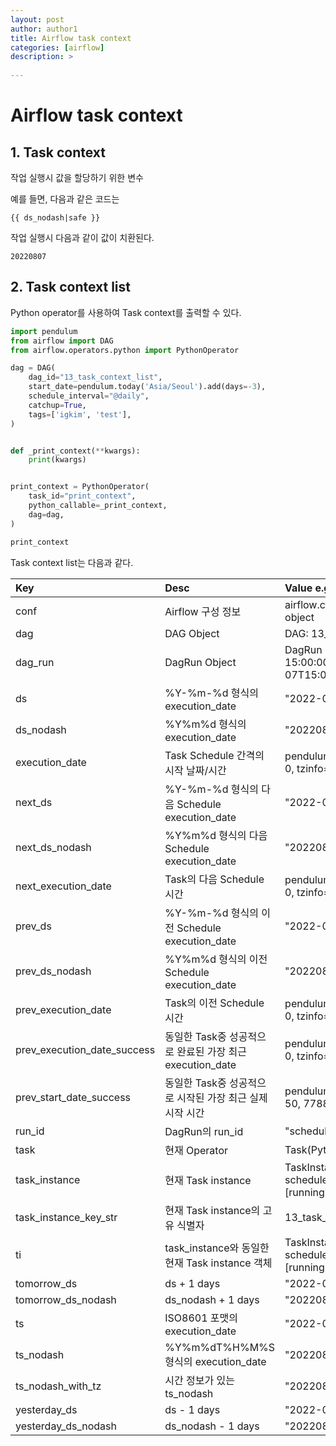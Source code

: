 ```yaml
---
layout: post
author: author1
title: Airflow task context
categories: [airflow]
description: >
  
---
```


# Airflow task context

## 1. Task context

작업 실행시 값을 할당하기 위한 변수

예를 들면, 다음과 같은 코드는  
```
{{ ds_nodash|safe }}
``` 

작업 실행시 다음과 같이 값이 치환된다.  
```
20220807
```

## 2. Task context list

Python operator를 사용하여 Task context를 출력할 수 있다.

```python
import pendulum
from airflow import DAG
from airflow.operators.python import PythonOperator

dag = DAG(
    dag_id="13_task_context_list",
    start_date=pendulum.today('Asia/Seoul').add(days=-3),
    schedule_interval="@daily",
    catchup=True,
    tags=['igkim', 'test'],
)


def _print_context(**kwargs):
    print(kwargs)


print_context = PythonOperator(
    task_id="print_context",
    python_callable=_print_context,
    dag=dag,
)

print_context
```

Task context list는 다음과 같다.

|Key|Desc|Value e.g.|
|:---|:---|:---|
|conf|Airflow 구성 정보|airflow.configuration.AirflowConfigParser object|
|dag|DAG Object|DAG: 13_task_context_list|
|dag_run|DagRun Object|DagRun 13_task_context_list @ 2022-08-07 15:00:00+00:00: scheduled__2022-08-07T15:00:00+00:00, externally triggered: False|
|ds|%Y-%m-%d 형식의 execution_date|"2022-08-07"|
|ds_nodash|%Y%m%d 형식의 execution_date|"20220807"|
|execution_date|Task Schedule 간격의 시작 날짜/시간|pendulum.datetime.DateTime(2022, 8, 7, 15, 0, 0, tzinfo=Timezone('UTC'))|
|next_ds|%Y-%m-%d 형식의 다음 Schedule execution_date|"2022-08-08"|
|next_ds_nodash|%Y%m%d 형식의 다음 Schedule execution_date|"20220808"|
|next_execution_date|Task의 다음 Schedule 시간|pendulum.datetime.DateTime(2022, 8, 8, 15, 0, 0, tzinfo=Timezone('UTC'))|
|prev_ds|%Y-%m-%d 형식의 이전 Schedule execution_date|"2022-08-06"|
|prev_ds_nodash|%Y%m%d 형식의 이전 Schedule execution_date|"20220806"|
|prev_execution_date|Task의 이전 Schedule 시간|pendulum.datetime.DateTime(2022, 8, 6, 15, 0, 0, tzinfo=Timezone('UTC'))|
|prev_execution_date_success|동일한 Task중 성공적으로 완료된 가장 최근 execution_date|pendulum.datetime.DateTime(2022, 8, 6, 15, 0, 0, tzinfo=Timezone('UTC'))|
|prev_start_date_success|동일한 Task중 성공적으로 시작된 가장 최근 실제 시작 시간|pendulum.datetime.DateTime(2022, 8, 9, 4, 53, 50, 778836, tzinfo=Timezone('UTC'))|
|run_id|DagRun의 run_id|"scheduled__2022-08-07T15:00:00+00:00"|
|task|현재 Operator|Task(PythonOperator): print_context|
|task_instance|현재 Task instance|TaskInstance: 13_task_context_list.print_context scheduled__2022-08-07T15:00:00+00:00 [running]|
|task_instance_key_str|현재 Task instance의 고유 식별자|13_task_context_list__print_context__20220807|
|ti|task_instance와 동일한 현재 Task instance 객체|TaskInstance: 13_task_context_list.print_context scheduled__2022-08-07T15:00:00+00:00 [running]|
|tomorrow_ds|ds + 1 days|"2022-08-08"|
|tomorrow_ds_nodash|ds_nodash + 1 days|"20220808"|
|ts|ISO8601 포맷의 execution_date|"2022-08-07T15:00:00+00:00"|
|ts_nodash|%Y%m%dT%H%M%S 형식의 execution_date|"20220807T150000"|
|ts_nodash_with_tz|시간 정보가 있는 ts_nodash|"20220807T150000+0000"|
|yesterday_ds|ds - 1 days|"2022-08-06"|
|yesterday_ds_nodash|ds_nodash - 1 days|"20220806|
